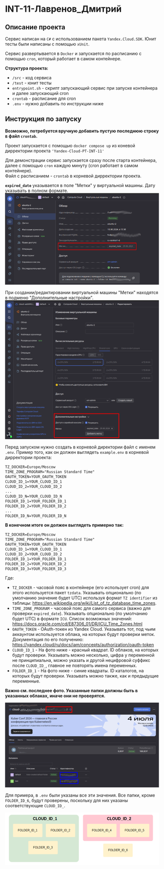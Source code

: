 # INT-11-Лавренов_Дмитрий

## Описание проекта
Сервис написан на `C#` с использованием пакета `Yandex.Cloud.SDK`. Юнит тесты были написаны с помощью `xUnit`.

Сервис развертывается в `Docker` и запускается по расписанию с помощью `cron`, который работает в самом контейнере.

**Структура проекта:**
- `/src` - код сервиса
- `/test` - юнит тесты
- `entrypoint.sh` - скрипт запускающий сервис при запуске контейнера и далее запускающий cron
- `crontab` - расписание для cron
- `.env` - нужно добавить по инструкции ниже

## Инструкция по запуску 

**Возможно, потребуется вручную добавить пустую последнюю строку в файл `crontab`.**

Проект запускается с помощью `docker compose up` из коневой дирректории проекта `'Yandex-Cloud-PT-INT-11'`

Для демонстрации сервис запускается сразу после старта контейнера, далее с помощью `cron`
каждую минуту (cron работает в самом контейнере).  
Файл с расписанием - `crontab` в корневой дирректории проекта.

**`expired_date`** указывается в поле "Метки" у виртуальной машины. Дату указывать в полном формате.  
![vm_config](doc_pictures/vm_config.png)
  
При создании/редактировании виртуальной машины "Метки" находятся в подменю "Дополнительные настройки".  
![vm_setup](doc_pictures/vm_setup.png)

Перед запуском нужно создать в корневой директории файл c именем `.env`. Пример того, как он должен выглядеть 
`example.env` в корневой дирректории проекта:

```dotenv
TZ_DOCKER=Europe/Moscow
TIME_ZONE_PROGRAM="Russian Standard Time"
OAUTH_TOKEN=YOUR_OAUTH_TOKEN
CLOUD_ID_1=YOUR_CLOUD_ID_1
CLOUD_ID_2=YOUR_CLOUD_ID_2
...
CLOUD_ID_N=YOUR_CLOUD_ID_N
FOLDER_ID_1=YOUR_FOLDER_ID_1
FOLDER_ID_2=YOUR_FOLDER_ID_2
...
FOLDER_ID_N=YOUR_FOLDER_ID_N
```

**В конечном итоге он должен выглядеть примерно так:**
```dotenv
TZ_DOCKER=Europe/Moscow
TIME_ZONE_PROGRAM="Russian Standard Time"
OAUTH_TOKEN=YOUR_OAUTH_TOKEN
CLOUD_ID_1=YOUR_CLOUD_ID_1
CLOUD_ID_2=YOUR_CLOUD_ID_2
FOLDER_ID_1=YOUR_FOLDER_ID_1
FOLDER_ID_2=YOUR_FOLDER_ID_2
FOLDER_ID_3=YOUR_FOLDER_ID_3
```

Где:
- `TZ_DOCKER` - часовой пояс в контейнере (его использует cron) для этого используется пакет `tzdata`.
Указывать опционально (по умолчанию значение будет UTC) используя формат `TZ identifier` из таблицы:
https://en.wikipedia.org/wiki/List_of_tz_database_time_zones.
- `TIME_ZONE_PROGRAM` - часовой пояс для самого сервиса (важно для проверки `expired_date`).
  Указывать опционально (по умолчанию будет UTC) в формате `ICU`. Список возможных значений:
  https://docs.oracle.com/cd/E87306_01/DR/ICU_Time_Zones.html
- `OAUTH_TOKEN` - OAuth-токен из Yandex Cloud. Указывать тот, под чьим аккаунтом
используется облака, на которых будут проверки меток. Документация по его получению: 
https://yandex.cloud/ru/docs/iam/concepts/authorization/oauth-token
- `CLOUD_ID_1` - На фото ниже - красный квадрат. ID облаков, на которых будут проверки. Указывать можно
несколько, цифра у переменной не принципиальна, можно указать и другой нецифровой суффикс после `CLOUD_ID_`,
главное не повторять имена переменных.
- `FOLDER_ID_1` - На фото ниже - синие квадраты. ID каталогов, на которых будут проверки. Указывать
можно также, как и предыдущие переменные.

**Важно см. последнее фото. Указанные папки должны быть в указанных облаках, иначе они не проверятся.**

![clouds_and_folders_id](doc_pictures/clouds_and_folders_id.png)

Для примера, в `.env` были указаны все эти значения. Все папки, кроме `FOLDER_ID_6`,
будут проверены, поскольку для них указаны соответствующие `CLOUD_ID_`.

![folders](doc_pictures/folders.png)
